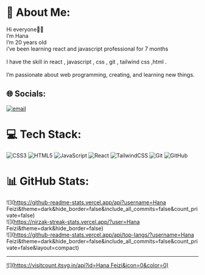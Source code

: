 # 💫 About Me:
Hi everyone🙋‍♀️<br>I’m Hana<br>l’m 20 years old<br>i’ve been learning react and javascript professional for 7 months<br><br>I have the skill in react , javascript , css , git , tailwind css ,html  .<br><br>I’m passionate about web programming, creating, and learning new things.


## 🌐 Socials:
[![email](https://img.shields.io/badge/Email-D14836?logo=gmail&logoColor=white)](mailto:hanafaizi83@gmail.com) 

# 💻 Tech Stack:
![CSS3](https://img.shields.io/badge/css3-%231572B6.svg?style=for-the-badge&logo=css3&logoColor=white) ![HTML5](https://img.shields.io/badge/html5-%23E34F26.svg?style=for-the-badge&logo=html5&logoColor=white) ![JavaScript](https://img.shields.io/badge/javascript-%23323330.svg?style=for-the-badge&logo=javascript&logoColor=%23F7DF1E) ![React](https://img.shields.io/badge/react-%2320232a.svg?style=for-the-badge&logo=react&logoColor=%2361DAFB) ![TailwindCSS](https://img.shields.io/badge/tailwindcss-%2338B2AC.svg?style=for-the-badge&logo=tailwind-css&logoColor=white) ![Git](https://img.shields.io/badge/git-%23F05033.svg?style=for-the-badge&logo=git&logoColor=white) ![GitHub](https://img.shields.io/badge/github-%23121011.svg?style=for-the-badge&logo=github&logoColor=white)
# 📊 GitHub Stats:
![](https://github-readme-stats.vercel.app/api?username=Hana Feizi&theme=dark&hide_border=false&include_all_commits=false&count_private=false)<br/>
![](https://nirzak-streak-stats.vercel.app/?user=Hana Feizi&theme=dark&hide_border=false)<br/>
![](https://github-readme-stats.vercel.app/api/top-langs/?username=Hana Feizi&theme=dark&hide_border=false&include_all_commits=false&count_private=false&layout=compact)

---
[![](https://visitcount.itsvg.in/api?id=Hana Feizi&icon=0&color=0)](https://visitcount.itsvg.in)

<!-- Proudly created with GPRM ( https://gprm.itsvg.in ) -->
